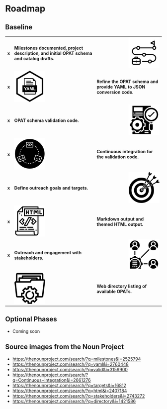 # Roadmap

## Baseline

<table style="font-weight:bold; border: 0;">
  <tr><td> x </td><td> Milestones documented, project description, and initial OPAT schema and catalog drafts. </td><td style='float: right; text-align: right'> <img src="/docs/images/noun_milestone_2525794.svg" alt="Milestones" width="100"/> </td></tr>
  <tr><td> x </td><td> <img src="/docs/images/noun_yaml_file_document_2760448.svg" alt="YAML File" width="100"/> </td><td> Refine the OPAT schema and provide YAML to JSON conversion code.  </td></tr>
  <tr><td> x </td><td> OPAT schema validation code. </td><td style='float: right; text-align: right'> <img src="/docs/images/noun_construct_validity_3159900.svg" alt="Validated File" width="100"/>  </td></tr>
  <tr><td> x </td><td> <img src="/docs/images/noun_continuous_deployment_2661276.svg" alt="Continuous Integreation" width="100"/> </td><td> Continuous integration for the validation code.  </td></tr>
  <tr><td> x </td><td> Define outreach goals and targets. </td><td style='float: right; text-align: right'> <img src="/docs/images/noun_Target_16812.svg" alt="Targets" width="100"/> </td></tr>
  <tr><td> x </td><td> <img src="/docs/images/noun_html_2407184.svg" alt="Markdown" width="100"/> </td><td> Markdown output and themed HTML output. </td></tr>
  <tr><td> x </td><td> Outreach and engagement with stakeholders. </td><td style='float: right; text-align: right'> <img src="/docs/images/noun_Stakeholders_2743272.svg" alt="Stakeholders" width="100"/>  </td></tr>
  <tr><td>   </td><td> <img src="/docs/images/noun_directory_1421586.svg" alt="Directory tool" width="100"/> </td><td> Web directory listing of available OPATs. </td></tr>
</table>

## Optional Phases

- Coming soon

## Source images from the Noun Project

- https://thenounproject.com/search/?q=milestones&i=2525794
- https://thenounproject.com/search/?q=yaml&i=2760448
- https://thenounproject.com/search/?q=valid&i=3159900
- https://thenounproject.com/search/?q=Continuous+integration&i=2661276
- https://thenounproject.com/search/?q=targets&i=16812
- https://thenounproject.com/search/?q=html&i=2407184
- https://thenounproject.com/search/?q=stakeholders&i=2743272
- https://thenounproject.com/search/?q=directory&i=1421586
